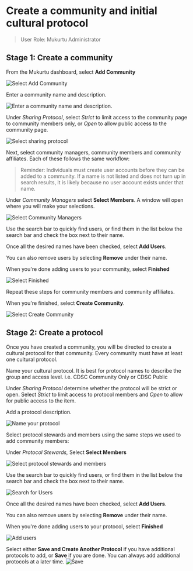 # Create a community and initial cultural protocol

>User Role: Mukurtu Administrator
## Stage 1: Create a community

From the Mukurtu dashboard, select **Add Community**

![Select Add Community](../_embeds/createcommunity1.png)

Enter a community name and description.

![Enter a community name and description.](../_embeds/createcommunity2.png)

Under *Sharing Protocol*, select *Strict* to limit  access to the community page to community members only, or *Open* to allow public access to the community page.

![Select sharing protocol](../_embeds/createcommunity3.PNG)

Next, select community managers, community members and community affiliates. Each of these follows the same workflow: 

>Reminder: Individuals must create user accounts before they can be added to a community. If a name is not listed and does not turn up in search results, it is likely because no user account exists under that name.

Under *Community Managers* select **Select Members**. A window will open where you will make your selections.


![Select Community Managers](../_embeds/createcommunity4.png)

Use the search bar to quickly find users, or find them in the list below the search bar and check the box next to their name. 

Once all the desired names have been checked, select **Add Users**.

You can also remove users by selecting **Remove** under their name.

When you're done adding users to your community, select **Finished**

![Select Finished](../_embeds/createcommunity6.png)


Repeat these steps for community members and community affiliates.

When you're finished, select **Create Community**.

![Select Create Community](../_embeds/createcommunity8.png)

## Stage 2: Create a protocol

Once you have created a community, you will be directed to create a cultural protocol for that community. Every community must have at least one cultural protocol. 

Name your cultural protocol. It is best for protocol names to describe the group and access level. i.e. CDSC Community Only or CDSC Public

Under *Sharing Protocol* determine whether the protocol will be strict or open. Select *Strict* to limit access to protocol members and *Open* to allow for public access to the item.

Add a protocol description. 

![Name your protocol](../_embeds/createprotocol1.png)

Select protocol stewards and members using the same steps we used to add community members:

Under *Protocol Stewards,* Select **Select Members**

![Select protocol stewards and members](../_embeds/createprotocol2.png)

Use the search bar to quickly find users, or find them in the list below the search bar and check the box next to their name. 

![Search for Users](../_embeds/createcommunity5.png)

Once all the desired names have been checked, select **Add Users**.

You can also remove users by selecting **Remove** under their name.

When you're done adding users to your protocol, select **Finished**

![Add users](../_embeds/createcommunity6.png)

Select either **Save and Create Another Protocol** if you have additional protocols to add, or **Save** if you are done. You can always add additional protocols at a later time.
![Save](../_embeds/createprotocol4.png)